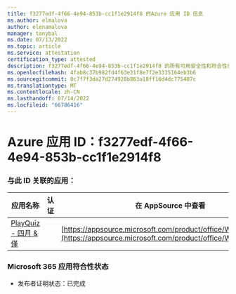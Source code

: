 ```yaml
---
title: f3277edf-4f66-4e94-853b-cc1f1e2914f8 的Azure 应用 ID 信息
ms.author: elmalova
author: elenamalova
manager: tonybal
ms.date: 07/13/2022
ms.topic: article
ms.service: attestation
certification_type: attested
description: f3277edf-4f66-4e94-853b-cc1f1e2914f8 的所有可用安全性和符合性信息。
ms.openlocfilehash: 4fab8c37b982fd4f63e21f8e7f2e3335164eb3b6
ms.sourcegitcommit: 0c7f7f3da27d274928b863a18ff16d4dc775487c
ms.translationtype: MT
ms.contentlocale: zh-CN
ms.lasthandoff: 07/14/2022
ms.locfileid: "66786416"
---
```

# <a name="azure-app-id-f3277edf-4f66-4e94-853b-cc1f1e2914f8"></a>Azure 应用 ID：f3277edf-4f66-4e94-853b-cc1f1e2914f8


### <a name="apps-associated-with-this-id"></a>与此 ID 关联的应用：
| **应用名称** | **认证** | **在 AppSource 中查看** |
|--------------|---------------|-----------------------|
| [PlayQuiz - 四月 &amp; 僅](../forward/WA200002820.md) |  | [https://appsource.microsoft.com/product/office/WA200002820](https://appsource.microsoft.com/product/office/WA200002820) |

### <a name="microsoft-365-app-compliance-status"></a>Microsoft 365 应用符合性状态
- 发布者证明状态：已完成
